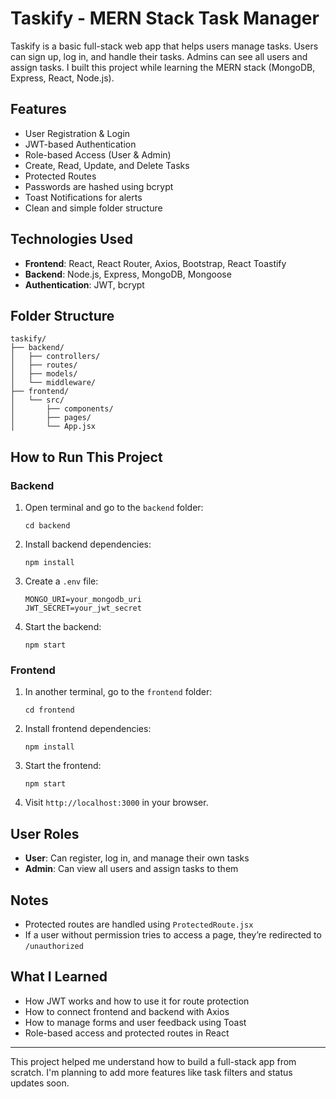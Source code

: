# Taskify - MERN Stack Task Manager

Taskify is a basic full-stack web app that helps users manage tasks. Users can sign up, log in, and handle their tasks. Admins can see all users and assign tasks. I built this project while learning the MERN stack (MongoDB, Express, React, Node.js).

## Features

- User Registration & Login  
- JWT-based Authentication  
- Role-based Access (User & Admin)  
- Create, Read, Update, and Delete Tasks  
- Protected Routes  
- Passwords are hashed using bcrypt  
- Toast Notifications for alerts  
- Clean and simple folder structure  

## Technologies Used

- **Frontend**: React, React Router, Axios, Bootstrap, React Toastify  
- **Backend**: Node.js, Express, MongoDB, Mongoose  
- **Authentication**: JWT, bcrypt  

## Folder Structure

```
taskify/
├── backend/
│   ├── controllers/
│   ├── routes/
│   ├── models/
│   └── middleware/
├── frontend/
│   └── src/
│       ├── components/
│       ├── pages/
│       └── App.jsx
```

## How to Run This Project

### Backend

1. Open terminal and go to the `backend` folder:
   ```
   cd backend
   ```
2. Install backend dependencies:
   ```
   npm install
   ```
3. Create a `.env` file:
   ```
   MONGO_URI=your_mongodb_uri
   JWT_SECRET=your_jwt_secret
   ```
4. Start the backend:
   ```
   npm start
   ```

### Frontend

1. In another terminal, go to the `frontend` folder:
   ```
   cd frontend
   ```
2. Install frontend dependencies:
   ```
   npm install
   ```
3. Start the frontend:
   ```
   npm start
   ```
4. Visit `http://localhost:3000` in your browser.

## User Roles

- **User**: Can register, log in, and manage their own tasks  
- **Admin**: Can view all users and assign tasks to them  

## Notes

- Protected routes are handled using `ProtectedRoute.jsx`
- If a user without permission tries to access a page, they’re redirected to `/unauthorized`

## What I Learned

- How JWT works and how to use it for route protection  
- How to connect frontend and backend with Axios  
- How to manage forms and user feedback using Toast  
- Role-based access and protected routes in React  

---

This project helped me understand how to build a full-stack app from scratch. I'm planning to add more features like task filters and status updates soon.
